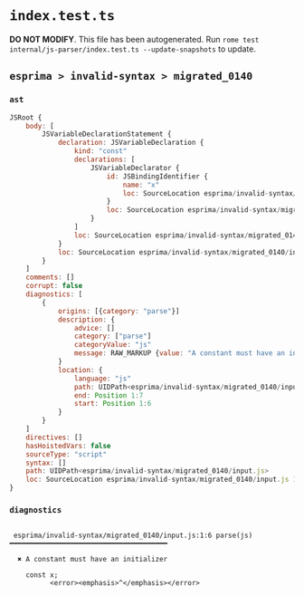 # `index.test.ts`

**DO NOT MODIFY**. This file has been autogenerated. Run `rome test internal/js-parser/index.test.ts --update-snapshots` to update.

## `esprima > invalid-syntax > migrated_0140`

### `ast`

```javascript
JSRoot {
	body: [
		JSVariableDeclarationStatement {
			declaration: JSVariableDeclaration {
				kind: "const"
				declarations: [
					JSVariableDeclarator {
						id: JSBindingIdentifier {
							name: "x"
							loc: SourceLocation esprima/invalid-syntax/migrated_0140/input.js 1:6-1:7 (x)
						}
						loc: SourceLocation esprima/invalid-syntax/migrated_0140/input.js 1:6-1:7
					}
				]
				loc: SourceLocation esprima/invalid-syntax/migrated_0140/input.js 1:0-1:8
			}
			loc: SourceLocation esprima/invalid-syntax/migrated_0140/input.js 1:0-1:8
		}
	]
	comments: []
	corrupt: false
	diagnostics: [
		{
			origins: [{category: "parse"}]
			description: {
				advice: []
				category: ["parse"]
				categoryValue: "js"
				message: RAW_MARKUP {value: "A constant must have an initializer"}
			}
			location: {
				language: "js"
				path: UIDPath<esprima/invalid-syntax/migrated_0140/input.js>
				end: Position 1:7
				start: Position 1:6
			}
		}
	]
	directives: []
	hasHoistedVars: false
	sourceType: "script"
	syntax: []
	path: UIDPath<esprima/invalid-syntax/migrated_0140/input.js>
	loc: SourceLocation esprima/invalid-syntax/migrated_0140/input.js 1:0-2:0
}
```

### `diagnostics`

```

 esprima/invalid-syntax/migrated_0140/input.js:1:6 parse(js) ━━━━━━━━━━━━━━━━━━━━━━━━━━━━━━━━━━━━━━━

  ✖ A constant must have an initializer

    const x;
          <error><emphasis>^</emphasis></error>


```
